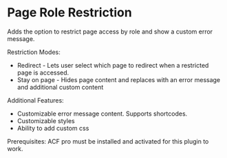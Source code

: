 # Page Role Restriction
Adds the option to restrict page access by role and show a custom error message.

Restriction Modes:
<ul>
<li>Redirect - Lets user select which page to redirect when a restricted page is accessed.</li>
<li>Stay on page - Hides page content and replaces with an error message and additional custom content</li>
</ul>

Additional Features:
<ul>
<li>Customizable error message content. Supports shortcodes.</li>
<li>Customizable styles</li>
<li>Ability to add custom css</li>
</ul>


Prerequisites:
ACF pro must be installed and activated for this plugin to work.

